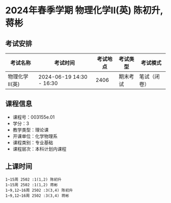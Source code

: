 # 2024年春季学期 物理化学II(英) 陈初升, 蒋彬




## 考试安排

| 考试名称 | 考试时间 | 考试地点 | 考试类型 | 考试模式 |
| -------- | -------- | -------- | -------- | -------- |
| 物理化学II(英) | 2024-06-19 14:30 - 16:30 | 2406 | 期末考试 | 笔试（闭卷） |





## 课程信息

- 课程号：003155e.01
- 学分：3
- 教学类型：理论课
- 开课单位：化学物理系
- 课程类别：专业基础
- 课程层次：本科计划内课程

## 上课时间

```
1~15周 2502 :1(1,2) 陈初升
1~15周 2502 :1(1,2) 蒋彬
1~9,12~16周 2502 :3(3,4) 陈初升
1~9,12~16周 2502 :3(3,4) 蒋彬
```

